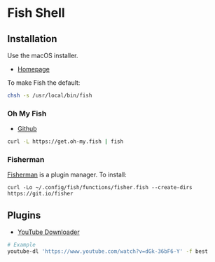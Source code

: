 # Fish Shell


## Installation

Use the macOS installer.

- [Homepage](https://fishshell.com)

To make Fish the default:

```bash
chsh -s /usr/local/bin/fish
```

### Oh My Fish

- [Github](https://github.com/oh-my-fish/oh-my-fish)

```bash
curl -L https://get.oh-my.fish | fish
```

### Fisherman

[Fisherman](https://github.com/fisherman/fisherman) is a plugin manager. To install:

```shell
curl -Lo ~/.config/fish/functions/fisher.fish --create-dirs https://git.io/fisher
```

## Plugins

- [YouTube Downloader](https://github.com/rg3/youtube-dl/blob/master/README.md#format-selection-examples)

```bash
# Example
youtube-dl 'https://www.youtube.com/watch?v=dGk-36bF6-Y' -f best
```